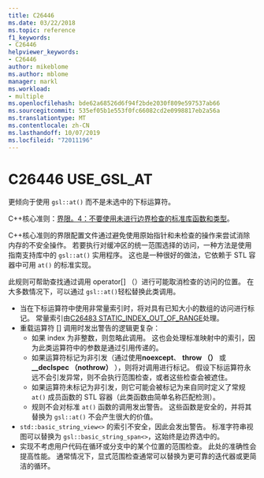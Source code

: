 ```yaml
---
title: C26446
ms.date: 03/22/2018
ms.topic: reference
f1_keywords:
- C26446
helpviewer_keywords:
- C26446
author: mikeblome
ms.author: mblome
manager: markl
ms.workload:
- multiple
ms.openlocfilehash: bde62a68526d6f94f2bde2030f809e597537ab66
ms.sourcegitcommit: 535ef05b1e553f0fc66082cd2e0998817eb2a56a
ms.translationtype: MT
ms.contentlocale: zh-CN
ms.lasthandoff: 10/07/2019
ms.locfileid: "72011196"
---
```

# <a name="c26446-use_gsl_at"></a>C26446 USE_GSL_AT

更倾向于使用 `gsl::at()` 而不是未选中的下标运算符。

C++核心准则：[界限。4：不要使用未进行边界检查的标准库函数和类型](https://github.com/isocpp/CppCoreGuidelines/blob/master/CppCoreGuidelines.md#probounds-bounds-safety-profile)。

C++核心准则的界限配置文件通过避免使用原始指针和未检查的操作来尝试消除内存的不安全操作。 若要执行对缓冲区的统一范围选择的访问，一种方法是使用指南支持库中的 `gsl::at()` 实用程序。 这也是一种很好的做法，它依赖于 STL 容器中可用 `at()` 的标准实现。

此规则可帮助查找通过调用 operator\[] （）进行可能取消检查的访问的位置。 在大多数情况下，可以通过 `gsl::at()`轻松替换此类调用。

- 当在下标运算符中使用非常量索引时，将对具有已知大小的数组的访问进行标记。 常量索引由[C26483 STATIC_INDEX_OUT_OF_RANGE](c26483.md)处理。
- 重载运算符 [] 调用时发出警告的逻辑更复杂：
  - 如果 index 为非整数，则忽略此调用。 这也会处理标准映射中的索引，因为此类运算符中的参数是通过引用传递的。
  - 如果运算符标记为非引发（通过使用**noexcept**、 **throw （）** 或 **__declspec （nothrow）** ），则将对调用进行标记。 假设下标运算符永远不会引发异常，则不会执行范围检查，或者这些检查会被遮住。
  - 如果运算符未标记为非引发，则它可能会被标记为来自同时定义了常规 `at()` 成员函数的 STL 容器（此类函数由简单名称匹配检测）。
  - 规则不会对标准 `at()` 函数的调用发出警告。 这些函数是安全的，并将其替换为 `gsl::at()` 不会产生很大的价值。
- `std::basic_string_view<>` 的索引不安全，因此会发出警告。 标准字符串视图可以替换为 `gsl::basic_string_span<>`，这始终是边界选中的。
- 实现不考虑用户代码在循环或分支中的某个位置的范围检查。 此处的准确性会提高性能。 通常情况下，显式范围检查通常可以替换为更可靠的迭代器或更简洁的循环。
